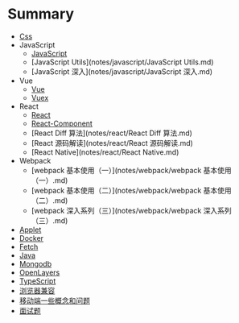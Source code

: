 # Summary

* [Css](notes/Css.md)
* JavaScript
  * [JavaScript](notes/javascript/JavaScript.md)
  * [JavaScript Utils](notes/javascript/JavaScript Utils.md)
  * [JavaScript 深入](notes/javascript/JavaScript 深入.md)
* Vue
  * [Vue](notes/vue/Vue.md)
  * [Vuex](notes/vue/Vuex.md)
* React
  * [React](notes/react/React.md)
  * [React-Component](notes/react/React-Component.md)
  * [React Diff 算法](notes/react/React Diff 算法.md)
  * [React 源码解读](notes/react/React 源码解读.md)
  * [React Native](notes/react/React Native.md)
* Webpack
  * [webpack 基本使用（一）](notes/webpack/webpack 基本使用（一）.md)
  * [webpack 基本使用（二）](notes/webpack/webpack 基本使用（二）.md)
  * [webpack 深入系列（三）](notes/webpack/webpack 深入系列（三）.md)
* [Applet](notes/Applet.md)
* [Docker](notes/Docker.md)
* [Fetch](notes/Fetch.md)
* [Java](notes/Java.md)
* [Mongodb](notes/Mongodb.md)
* [OpenLayers](notes/OpenLayers.md)
* [TypeScript](notes/TypeScript.md)
* [浏览器兼容](notes/浏览器兼容.md)
* [移动端一些概念和问题](notes/移动端一些概念和问题.md)
* [面试题](notes/面试题.md)
